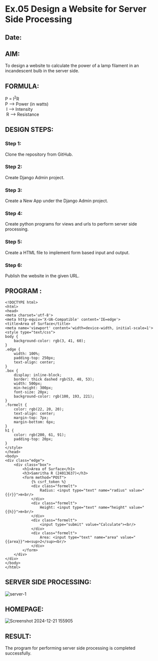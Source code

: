 # Ex.05 Design a Website for Server Side Processing
## Date:

## AIM:
 To design a website to calculate the power of a lamp filament in an incandescent bulb in the server side. 


## FORMULA:
P = I<sup>2</sup>R
<br> P --> Power (in watts)
<br> I --> Intensity
<br> R --> Resistance

## DESIGN STEPS:

### Step 1:
Clone the repository from GitHub.

### Step 2:
Create Django Admin project.

### Step 3:
Create a New App under the Django Admin project.

### Step 4:
Create python programs for views and urls to perform server side processing.

### Step 5:
Create a HTML file to implement form based input and output.

### Step 6:
Publish the website in the given URL.

## PROGRAM :
```
<!DOCTYPE html>
<html>
<head>
<meta charset='utf-8'>
<meta http-equiv='X-UA-Compatible' content='IE=edge'>
<title>Area of Surface</title>
<meta name='viewport' content='width=device-width, initial-scale=1'>
<style type="text/css">
body {
    background-color: rgb(3, 41, 60);
}
.edge {
    width: 100%;
    padding-top: 250px;
    text-align: center;
}
.box {
    display: inline-block;
    border: thick dashed rgb(53, 48, 53);
    width: 500px;
    min-height: 300px;
    font-size: 20px;
    background-color: rgb(100, 193, 221);
}
.formelt {
    color: rgb(22, 20, 20);
    text-align: center;
    margin-top: 7px;
    margin-bottom: 6px;
}
h1 {
    color: rgb(200, 61, 91);
    padding-top: 20px;
}
</style>
</head>
<body>
<div class="edge">
    <div class="box">
        <h1>Area of Surface</h1>
        <h3>Samritha R (24013637)</h3>
        <form method="POST">
            {% csrf_token %}
            <div class="formelt">
                Radius: <input type="text" name="radius" value="{{r}}">m<br/>
            </div>
            <div class="formelt">
                Height: <input type="text" name="height" value="{{h}}">m<br/>
            </div>
            <div class="formelt">
                <input type="submit" value="Calculate"><br/>
            </div>
            <div class="formelt">
                Area: <input type="text" name="area" value="{{area}}">m<sup>2</sup><br/>
            </div>
        </form>
    </div>
</div>
</body>
</html>
```

## SERVER SIDE PROCESSING:
![server-1](https://github.com/user-attachments/assets/1a9e06b7-4779-4449-b12c-7b3bb814bfe5)


## HOMEPAGE:
![Screenshot 2024-12-21 155905](https://github.com/user-attachments/assets/15d5a370-1960-4c87-8943-86f38e6e6fe8)


## RESULT:
The program for performing server side processing is completed successfully.
